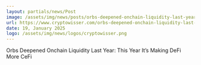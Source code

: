 ```yaml
---
layout: partials/news/Post
image: /assets/img/news/posts/orbs-deepened-onchain-liquidity-last-year-this-year-its-making-defi-more-cefi.jpg
url: https://www.cryptowisser.com/orbs-deepened-onchain-liquidity-last-year-this-year-its-making-defi-more-cefi
date: 19, January 2025
logo: /assets/img/news/logos/cryptowisser.png
---
```


Orbs Deepened Onchain Liquidity Last Year: This Year It’s Making DeFi More CeFi
